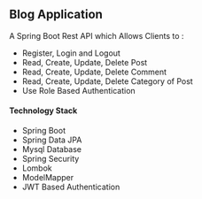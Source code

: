 ## Blog Application
A Spring Boot Rest API  which Allows Clients to :
* Register, Login and Logout
* Read, Create, Update, Delete Post
* Read, Create, Update, Delete Comment
* Read, Create, Update, Delete Category of Post
* Use Role Based Authentication


#### Technology Stack

* Spring Boot
* Spring Data JPA
* Mysql Database
* Spring Security
* Lombok
* ModelMapper
* JWT Based Authentication
